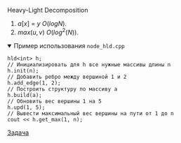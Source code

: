 Heavy-Light Decomposition
1. $a[x]$ = $y$ $O(logN)$.
2. $max(u,v)$ $O(log^2(N))$.

<details open>
<summary>Пример использования <code>node_hld.cpp</code></summary>

```
hld<int> h;
// Инициализировать для h все нужные массивы длины n
h.init(n);
// Добавить ребро между вершиной 1 и 2
h.add_edge(1, 2);
// Построить структуру по массиву a
h.build(a);
// Обновить вес вершины 1 на 5
h.upd(1, 5);
// Вывести максимальный вес вершины на пути от 1 до n
cout << h.get_max(1, n);
```
</details>

[Задача](https://atcoder.jp/contests/abc294/tasks/abc294_g)
